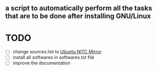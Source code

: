 
## a script to automatically perform all the tasks that are to be done after installing GNU/Linux

# TODO
- [ ] change sources.list to [Ubuntu NITC Mirror](http://192.168.40.97)
- [ ] install all softwares in softwares.txt file
- [ ] improve the documentation
